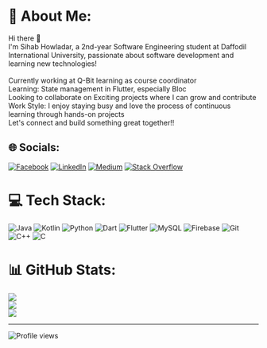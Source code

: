 # 💫 About Me:
Hi there 👋<br>I'm Sihab Howladar, a 2nd-year Software Engineering student at Daffodil International University, passionate about software development and learning new technologies!<br><br> Currently working at Q-Bit learning as course coordinator<br> Learning: State management in Flutter, especially Bloc<br> Looking to collaborate on Exciting projects where I can grow and contribute<br> Work Style: I enjoy staying busy and love the process of continuous learning through hands-on projects<br>Let's connect and build something great together!!


## 🌐 Socials:
[![Facebook](https://img.shields.io/badge/Facebook-%231877F2.svg?logo=Facebook&logoColor=white)](https://facebook.com/https://www.facebook.com/MARAUDERzOnToP) [![LinkedIn](https://img.shields.io/badge/LinkedIn-%230077B5.svg?logo=linkedin&logoColor=white)](https://linkedin.com/in/sihab-howlader-b7426b2b1) [![Medium](https://img.shields.io/badge/Medium-12100E?logo=medium&logoColor=white)](https://medium.com/@Shihabhowlader) [![Stack Overflow](https://img.shields.io/badge/-Stackoverflow-FE7A16?logo=stack-overflow&logoColor=white)](https://stackoverflow.com/users/23045043) 

# 💻 Tech Stack:
![Java](https://img.shields.io/badge/java-%23ED8B00.svg?style=flat-square&logo=openjdk&logoColor=white) ![Kotlin](https://img.shields.io/badge/kotlin-%237F52FF.svg?style=flat-square&logo=kotlin&logoColor=white) ![Python](https://img.shields.io/badge/python-3670A0?style=flat-square&logo=python&logoColor=ffdd54) ![Dart](https://img.shields.io/badge/dart-%230175C2.svg?style=flat-square&logo=dart&logoColor=white) ![Flutter](https://img.shields.io/badge/Flutter-%2302569B.svg?style=flat-square&logo=Flutter&logoColor=white) ![MySQL](https://img.shields.io/badge/mysql-4479A1.svg?style=flat-square&logo=mysql&logoColor=white) ![Firebase](https://img.shields.io/badge/firebase-%23039BE5.svg?style=flat-square&logo=firebase) ![Git](https://img.shields.io/badge/git-%23F05033.svg?style=flat-square&logo=git&logoColor=white) ![C++](https://img.shields.io/badge/c++-%2300599C.svg?style=flat-square&logo=c%2B%2B&logoColor=white) ![C](https://img.shields.io/badge/c-%2300599C.svg?style=flat-square&logo=c&logoColor=white)
# 📊 GitHub Stats:
![](https://github-readme-stats.vercel.app/api?username=SHIHAB69&theme=blue-green&hide_border=false&include_all_commits=true&count_private=true)<br/>
![](https://github-readme-streak-stats.herokuapp.com/?user=SHIHAB69&theme=blue-green&hide_border=false)<br/>
![](https://github-readme-stats.vercel.app/api/top-langs/?username=SHIHAB69&theme=blue-green&hide_border=false&include_all_commits=true&count_private=true&layout=compact)

---
![Profile views](https://komarev.com/ghpvc/?username=SHIHAB69)
